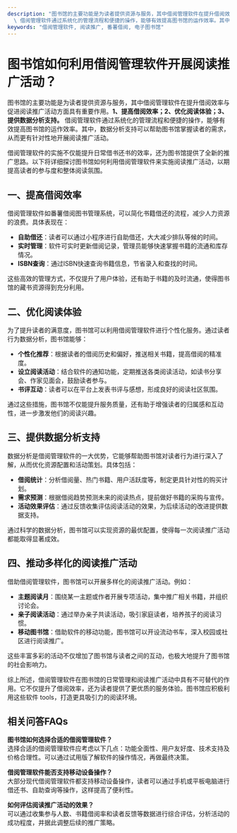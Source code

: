 ```yaml
---
description: "图书馆的主要功能是为读者提供资源与服务，其中借阅管理软件在提升借阅效率与促进阅读推广活动方面具有重要作用。**1、提高借阅效率；2、优化阅读体验；3、提供数据分析支持。**\
  \ 借阅管理软件通过系统化的管理流程和便捷的操作，能够有效提高图书馆的运作效率。其中，数据分析支持可以帮助图书馆掌握读者的需求，从而更有针对性地开展阅读推广活动。"
keywords: "借阅管理软件, 阅读推广, 番薯借阅, 电子图书馆"
---
```

# 图书馆如何利用借阅管理软件开展阅读推广活动？

图书馆的主要功能是为读者提供资源与服务，其中借阅管理软件在提升借阅效率与促进阅读推广活动方面具有重要作用。**1、提高借阅效率；2、优化阅读体验；3、提供数据分析支持。** 借阅管理软件通过系统化的管理流程和便捷的操作，能够有效提高图书馆的运作效率。其中，数据分析支持可以帮助图书馆掌握读者的需求，从而更有针对性地开展阅读推广活动。

借阅管理软件的实施不仅能提升日常借书还书的效率，还为图书馆提供了全新的推广思路。以下将详细探讨图书馆如何利用借阅管理软件来实施阅读推广活动，以期提高读者的参与度和整体阅读氛围。

## 一、提高借阅效率

借阅管理软件如番薯借阅图书管理系统，可以简化书籍借还的流程，减少人力资源的浪费。具体表现在：

- **自助借还**：读者可以通过小程序进行自助借还，大大减少排队等候的时间。
- **实时管理**：软件可实时更新借阅记录，管理员能够快速掌握书籍的流通和库存情况。
- **ISBN查询**：通过ISBN快速查询书籍信息，节省录入和查找的时间。

这些高效的管理方式，不仅提升了用户体验，还有助于书籍的及时流通，使得图书馆的藏书资源得到充分利用。

## 二、优化阅读体验

为了提升读者的满意度，图书馆可以利用借阅管理软件进行个性化服务。通过读者行为数据分析，图书馆能够：

- **个性化推荐**：根据读者的借阅历史和偏好，推送相关书籍，提高借阅的精准度。
- **设立阅读活动**：结合软件的通知功能，定期推送各类阅读活动，如读书分享会、作家见面会，鼓励读者参与。
- **书评互动**：读者可以在平台上发表书评与感想，形成良好的阅读社区氛围。

通过这些措施，图书馆不仅能提升服务质量，还有助于增强读者的归属感和互动性，进一步激发他们的阅读兴趣。

## 三、提供数据分析支持

数据分析是借阅管理软件的一大优势，它能够帮助图书馆对读者行为进行深入了解，从而优化资源配置和活动策划。具体包括：

- **借阅统计**：分析借阅量、热门书籍、用户活跃度等，制定更具针对性的购买计划。
- **需求预测**：根据借阅趋势预测未来的阅读热点，提前做好书籍的采购与宣传。
- **活动效果评估**：通过反馈收集评估阅读活动的效果，为后续活动的改进提供数据支持。

通过科学的数据分析，图书馆可以实现资源的最优配置，使得每一次阅读推广活动都能取得显著成效。

## 四、推动多样化的阅读推广活动

借助借阅管理软件，图书馆可以开展多样化的阅读推广活动。例如：

- **主题阅读月**：围绕某一主题或作者开展专项活动，集中推广相关书籍，并组织讨论会。
- **亲子阅读活动**：通过举办亲子共读活动，吸引家庭读者，培养孩子的阅读习惯。
- **移动图书馆**：借助软件的移动功能，图书馆可以开设流动书车，深入校园或社区进行阅读推广。

这些丰富多彩的活动不仅增加了图书馆与读者之间的互动，也极大地提升了图书馆的社会影响力。

综上所述，借阅管理软件在图书馆的日常管理和阅读推广活动中具有不可替代的作用。它不仅提升了借阅效率，还为读者提供了更优质的服务体验。图书馆应积极利用这些软件 tools，打造更具吸引力的阅读环境。

## 相关问答FAQs

**图书馆如何选择合适的借阅管理软件？**  
选择合适的借阅管理软件应考虑以下几点：功能全面性、用户友好度、技术支持及价格合理性。可以通过试用版了解软件的操作情况，再做最终决策。

**借阅管理软件能否支持移动设备操作？**  
大部分现代借阅管理软件都支持移动设备操作，读者可以通过手机或平板电脑进行借还书、自助查询等操作，这样提高了便利性。

**如何评估阅读推广活动的效果？**  
可以通过收集参与人数、书籍借阅率和读者反馈等数据进行综合评估，分析活动的成功程度，并据此调整后续的推广策略。
